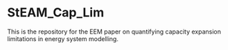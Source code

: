 # StEAM_Cap_Lim
This is the repository for the EEM paper on quantifying capacity expansion limitations in energy system modelling.
